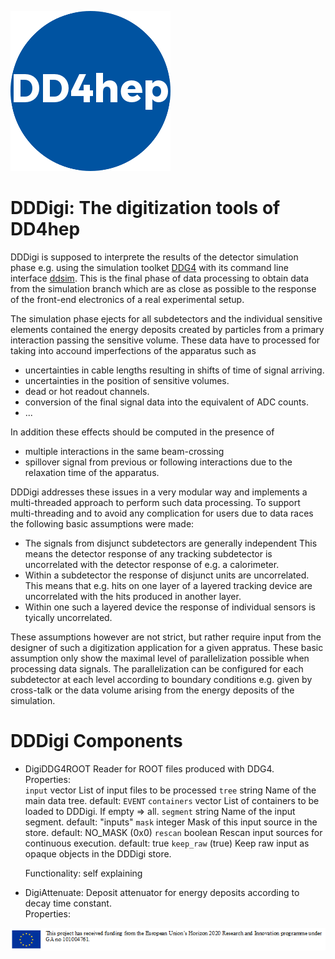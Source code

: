 ![DDDigi](../doc/logo_small.png)

DDDigi: The digitization tools of DD4hep
========================================

DDDigi is supposed to interprete the results of the detector simulation phase
e.g. using the simulation toolket [DDG4](../DDG4) with its command line interface
[ddsim](../DDG4/python/DDSim).
This is the final phase of data processing to obtain data from the simulation 
branch which are as close as possible to the response of the front-end electronics
of a real experimental setup.

The simulation phase ejects for all subdetectors and the individual 
sensitive elements contained the energy deposits created by particles from a 
primary interaction passing the sensitive volume.
These data have to processed for taking into accound imperfections of the 
apparatus such as 

- uncertainties in cable lengths resulting in shifts of time of signal arriving.
- uncertainties in the position of sensitive volumes.
- dead or hot readout channels.
- conversion of the final signal data into the equivalent of ADC counts.
- ...

In addition these effects should be computed in the presence of

- multiple interactions in the same beam-crossing
- spillover signal from previous or following interactions due to the
  relaxation time of the apparatus.

DDDigi addresses these issues in a very modular way and implements a multi-threaded approach
to perform such data processing.
To support multi-threading and to avoid any complication for users due to data races 
the following basic assumptions were made:

- The signals from disjunct subdetectors are generally independent
  This means the detector response of any tracking subdetector is uncorrelated with
  the detector response of e.g. a calorimeter.
- Within a subdetector the response of disjunct units are uncorrelated. This means that 
  e.g. hits on one layer of a layered tracking device are uncorrelated 
  with the hits produced in another layer.
- Within one such a layered device the response of individual sensors is tyically uncorrelated.

These assumptions however are not strict, but rather require input from the designer of such
a digitization application for a given appratus. These basic assumption only show the maximal
level of parallelization possible when processing data signals.
The parallelization can be configured for each subdetector at each level according to 
boundary conditions e.g. given by cross-talk or the data volume arising from the
energy deposits of the simulation.

DDDigi Components
=================

- DigiDDG4ROOT Reader for ROOT files produced with DDG4. <br/>
  Properties: <br/>
    `input`       vector<string> List of input files to be processed
    `tree`        string         Name of the main data tree. default: `EVENT`
    `containers`  vector<string> List of containers to be loaded to DDDigi.
                                 If empty => all.
    `segment`     string         Name of the input segment. default: "inputs"
    `mask`        integer        Mask of this input source in the store. default: NO_MASK (0x0)
    `rescan`      boolean        Rescan input sources for continuous execution. default: true
    `keep_raw`    (true)         Keep raw input as opaque objects in the DDDigi store.

  Functionality: self explaining

- DigiAttenuate: Deposit attenuator for energy deposits according to decay time constant. <br/>
  Properties: <br/>


![HORIZON2020](../doc/usermanuals/DD4hep/figures/AIDAinnova.png)
